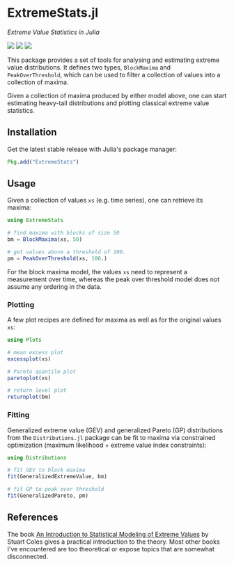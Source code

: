 # ExtremeStats.jl

*Extreme Value Statistics in Julia*

[![][travis-img]][travis-url] [![][julia-pkg-img]][julia-pkg-url] [![][codecov-img]][codecov-url]

This package provides a set of tools for analysing and estimating extreme value distributions.
It defines two types, `BlockMaxima` and `PeakOverThreshold`, which can be used to filter a
collection of values into a collection of maxima.

Given a collection of maxima produced by either model above, one can start estimating heavy-tail
distributions and plotting classical extreme value statistics.

## Installation

Get the latest stable release with Julia's package manager:

```julia
Pkg.add("ExtremeStats")
```

## Usage

Given a collection of values `xs` (e.g. time series), one can retrieve its maxima:

```julia
using ExtremeStats

# find maxima with blocks of size 50
bm = BlockMaxima(xs, 50)

# get values above a threshold of 100.
pm = PeakOverThreshold(xs, 100.)
```

For the block maxima model, the values `xs` need to represent a measurement over time,
whereas the peak over threshold model does not assume any ordering in the data.

### Plotting

A few plot recipes are defined for maxima as well as for the original values `xs`:

```julia
using Plots

# mean excess plot
excessplot(xs)

# Pareto quantile plot
paretoplot(xs)

# return level plot
returnplot(bm)
```

### Fitting

Generalized extreme value (GEV) and generalized Pareto (GP) distributions from the `Distributions.jl` package can be fit
to maxima via constrained optimization (maximum likelihood + extreme value index constraints):

```julia
using Distributions

# fit GEV to block maxima
fit(GeneralizedExtremeValue, bm)

# fit GP to peak over threshold
fit(GeneralizedPareto, pm)
```

## References

The book [An Introduction to Statistical Modeling of Extreme Values](http://www.springer.com/us/book/9781852334598)
by Stuart Coles gives a practical introduction to the theory. Most other books I've encountered are too theoretical
or expose topics that are somewhat disconnected.

[travis-img]: https://travis-ci.org/juliohm/ExtremeStats.jl.svg?branch=master
[travis-url]: https://travis-ci.org/juliohm/ExtremeStats.jl

[julia-pkg-img]: http://pkg.julialang.org/badges/ExtremeStats_0.6.svg
[julia-pkg-url]: http://pkg.julialang.org/?pkg=ExtremeStats

[codecov-img]: https://codecov.io/gh/juliohm/ExtremeStats.jl/branch/master/graph/badge.svg
[codecov-url]: https://codecov.io/gh/juliohm/ExtremeStats.jl
